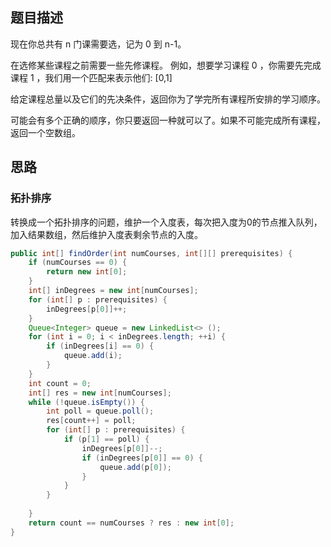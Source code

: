 ## 题目描述

现在你总共有 n 门课需要选，记为 0 到 n-1。

在选修某些课程之前需要一些先修课程。 例如，想要学习课程 0 ，你需要先完成课程 1 ，我们用一个匹配来表示他们: [0,1]

给定课程总量以及它们的先决条件，返回你为了学完所有课程所安排的学习顺序。

可能会有多个正确的顺序，你只要返回一种就可以了。如果不可能完成所有课程，返回一个空数组。

## 思路

### 拓扑排序

转换成一个拓扑排序的问题，维护一个入度表，每次把入度为0的节点推入队列，加入结果数组，然后维护入度表剩余节点的入度。

```java
public int[] findOrder(int numCourses, int[][] prerequisites) {
    if (numCourses == 0) {
        return new int[0];
    }
    int[] inDegrees = new int[numCourses];
    for (int[] p : prerequisites) {
        inDegrees[p[0]]++;
    }
    Queue<Integer> queue = new LinkedList<> ();
    for (int i = 0; i < inDegrees.length; ++i) {
        if (inDegrees[i] == 0) {
            queue.add(i);
        }
    }
    int count = 0;
    int[] res = new int[numCourses];
    while (!queue.isEmpty()) {
        int poll = queue.poll();
        res[count++] = poll;
        for (int[] p : prerequisites) {
            if (p[1] == poll) {
                inDegrees[p[0]]--;
                if (inDegrees[p[0]] == 0) {
                    queue.add(p[0]);
                }
            }
        }
        
    }
    return count == numCourses ? res : new int[0];
}
```